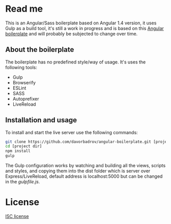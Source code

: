 # Read me
This is an Angular/Sass boilerplate based on Angular 1.4 version, it uses Gulp as a build tool, it's still a work in progress and is based on this [Angular boilerplate] and will probably be subjected to change over time.

## About the boilerplate
The boilerplate has no predefined style/way of usage. It's uses the following tools:
- Gulp
- Browserify
- ESLint
- SASS
- Autoprefixer
- LiveReload

## Installation and usage
To install and start the live server use the following commands:
```sh
git clone https://github.com/davorbadrov/angular-boilerplate.git [project dir]
cd [project dir]
npm install
gulp
```
The Gulp configuration works by watching and building all the views, scripts and styles, and copying them into the dist folder which is server over Express/LiveReload, default address is localhost:5000 but can be changed in the *gulpfile.js*.

# License
[ISC license]

[angular boilerplate]:https://github.com/Hyra/angular-gulp-browserify-livereload-boilerplate
[ISC license]:http://opensource.org/licenses/ISC
